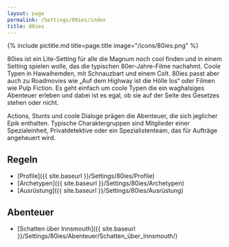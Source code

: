 ```yaml
---
layout: page
permalink: /Settings/80ies/index
title: 80ies
---
```


{% include pictitle.md title=page.title image="/icons/80ies.png" %}

80ies ist ein Lite-Setting für alle die Magnum noch cool finden und in einem Setting spielen wolle, das die typischen 80er-Jahre-Filme nachahmt. Coole Typen in Hawaihemden, mit Schnauzbart und einem Colt. 80ies passt aber auch zu Roadmovies wie „Auf dem Highway ist die Hölle los“ oder Filmen wie Pulp Fiction. Es geht einfach um coole Typen die ein waghalsiges Abenteuer erleben und dabei ist es egal, ob sie auf der Seite des Gesetzes stehen oder nicht.

Actions, Stunts und coole Dialoge prägen die Abenteuer, die sich jeglicher Epik enthalten. Typische Charaktergruppen sind Mitglieder einer Spezialeinheit, Privatdetektive oder ein Spezialistenteam, das für Aufträge angeheuert wird.

## Regeln

- [Profile]({{ site.baseurl }}/Settings/80ies/Profile)
- [Archetypen]({{ site.baseurl }}/Settings/80ies/Archetypen)
- [Ausrüstung]({{ site.baseurl }}/Settings/80ies/Ausrüstung)

## Abenteuer

- [Schatten über Innsmouth]({{ site.baseurl }}/Settings/80ies/Abenteuer/Schatten_über_Innsmouth/)
